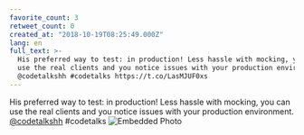 ```yaml
---
favorite_count: 3
retweet_count: 0
created_at: "2018-10-19T08:25:49.000Z"
lang: en
full_text: >-
  His preferred way to test: in production! Less hassle with mocking, you can
  use the real clients and you notice issues with your production environment.
  @codetalkshh #codetalks https://t.co/LasMJUF0xs
---
```


His preferred way to test: in production! Less hassle with mocking, you can use
the real clients and you notice issues with your production environment.
[@codetalkshh](https://twitter.com/codetalkshh) #codetalks
![Embedded Photo](https://twitter-media-coderbyheart.s3.eu-north-1.amazonaws.com/1053200535489265664-Dp24Si7XcAAAgCI.jpg)

